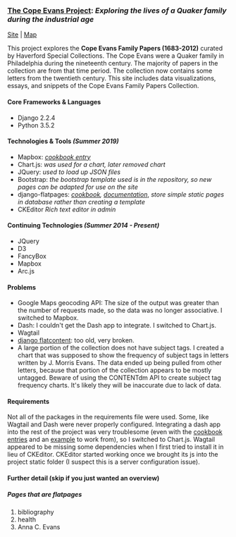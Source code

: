 ### [The Cope Evans Project](http://cope.haverford.edu): *Exploring the lives of a Quaker family during the industrial age*
[Site](http://cope.haverford.edu) |  [Map](http://cope.haverford.edu/letters/)

This project explores the **Cope Evans Family Papers (1683-2012)** curated by Haverford Special Collections. The Cope Evans were a Quaker family in Philadelphia during the nineteenth century. The majority of papers in the collection are from that time period. The collection now contains some letters from the twentieth century. This site includes data visualizations, essays, and snippets of the Cope Evans Family Papers Collection.

#### Core Frameworks & Languages
- Django 2.2.4
- Python 3.5.2

#### Technologies & Tools *(Summer 2019)*
- Mapbox: *[cookbook entry](https://github.com/HCDigitalScholarship/ds-cookbook/blob/master/MapsOrGeocoding/mapbox/README.md)*
- Chart.js: *was used for a chart, later removed chart*
- JQuery: *used to load up JSON files*
- Bootstrap: *the bootstrap template used is in the repository, so new pages can be adapted for use on the site*
- django-flatpages: *[cookbook](https://github.com/HCDigitalScholarship/ds-cookbook/tree/master/django_flatpages), [documentation](https://docs.djangoproject.com/en/2.2/ref/contrib/flatpages/)*, *store simple static pages in database rather than creating a template*
- CKEditor *Rich text editor in admin*

#### Continuing Technologies *(Summer 2014 - Present)*
- JQuery 
- D3 
- FancyBox
- Mapbox
- Arc.js 

#### Problems
- Google Maps geocoding API: The size of the output was greater than the number of requests made, so the data was no longer associative. I switched to Mapbox.
- Dash: I couldn't get the Dash app to integrate. I switched to Chart.js.
- Wagtail
- [django flatcontent](https://github.com/orcasgit/django-flatcontent): too old, very broken.
- A large portion of the collection does not have subject tags. I created a chart that was supposed to show the frequency of subject tags in letters written by J. Morris Evans. The data ended up being pulled from other letters, because that portion of the collection appears to be mostly untagged. Beware of using the CONTENTdm API to create subject tag frequency charts. It's likely they will be inaccurate due to lack of data.

#### Requirements
Not all of the packages in the requirements file were used. Some, like Wagtail and Dash were never properly configured. Integrating a dash app into the rest of the project was very troublesome (even with the [cookbook entries](https://github.com/HCDigitalScholarship/ds-cookbook/tree/master/dash) and an [example](https://github.com/HCDigitalScholarship/dashboard) to work from), so I switched to Chart.js. Wagtail appeared to be missing some dependencies when I first tried to install it in lieu of CKEditor. CKEditor started working once we brought its js into the project static folder (I suspect this is a server configuration issue). 

#### Further detail (skip if you just wanted an overview)

##### Pages that are flatpages 
1. bibliography
2. health
3. Anna C. Evans
